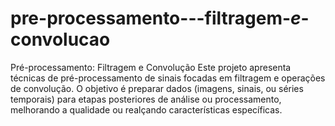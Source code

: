 # pre-processamento---filtragem-_e_-convolucao
Pré-processamento: Filtragem e Convolução Este projeto apresenta técnicas de pré-processamento de sinais focadas em filtragem e operações de convolução. O objetivo é preparar dados (imagens, sinais, ou séries temporais) para etapas posteriores de análise ou processamento, melhorando a qualidade ou realçando características específicas.
